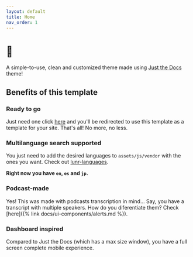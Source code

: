 ```yaml
---
layout: default
title: Home
nav_order: 1
---
```


# 👋

A simple-to-use, clean and customized theme made using [Just the Docs](https://just-the-docs.github.io/just-the-docs/) theme!

## Benefits of this template

### Ready to go

Just need one click [here](https://github.com/matsumurae/jtd-template/generate) and you'll be redirected to use this template as a template for your site. That's all! No more, no less.

### Multilanguage search supported

You just need to add the desired languages to `assets/js/vendor` with the ones you want. Check out [lunr-languages](https://github.com/MihaiValentin/lunr-languages/tree/b16c6e748eec80687d65a8a9deec336128bbb9d7).

**Right now you have `en`, `es` and `jp`.**

### Podcast-made

Yes! This was made with podcasts transcription in mind… Say, you have a transcript with multiple speakers. How do you diferentiate them? Check [here]({% link docs/ui-components/alerts.md %}).

### Dashboard inspired

Compared to Just the Docs (which has a max size window), you have a full screen complete mobile experience.
